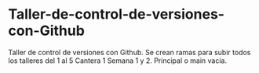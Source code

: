 # Taller-de-control-de-versiones-con-Github
Taller de control de versiones con Github. Se crean ramas para subir todos los talleres del 1 al 5 Cantera 1 Semana 1 y 2. Principal o main vacía.  
